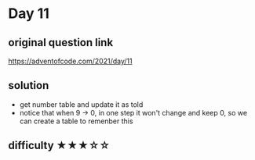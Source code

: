 # Day 11

## original question link

<https://adventofcode.com/2021/day/11>

## solution

- get number table and update it as told
- notice that when 9 -> 0, in one step it won't change and keep 0, so we can create a table to remenber this

## difficulty  ★★★☆☆
